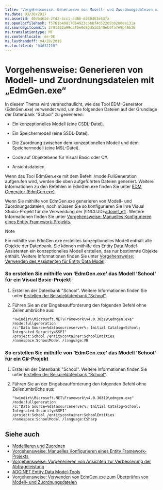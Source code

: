 ```yaml
---
title: 'Vorgehensweise: Generieren von Modell- und Zuordnungsdateien mit „EdmGen.exe“'
ms.date: 03/30/2017
ms.assetid: 40db462d-2fd2-4cc1-ad86-d280403e63fa
ms.openlocfilehash: f5781b49817054923cbbbf4d52205b9280ea131a
ms.sourcegitcommit: 2701302a99cafbe0d86d53d540eb0fa7e9b46b36
ms.translationtype: MT
ms.contentlocale: de-DE
ms.lasthandoff: 04/28/2019
ms.locfileid: "64632210"
---
```

# <a name="how-to-use-edmgenexe-to-generate-the-model-and-mapping-files"></a>Vorgehensweise: Generieren von Modell- und Zuordnungsdateien mit „EdmGen.exe“
In diesem Thema wird veranschaulicht, wie das Tool EDM-Generator (EdmGen.exe) verwendet wird, um die folgenden Dateien auf der Grundlage der Datenbank "School" zu generieren:  
  
- Ein konzeptionelles Modell (eine CSDL-Datei).  
  
- Ein Speichermodell (eine SSDL-Datei).  
  
- Die Zuordnung zwischen dem konzeptionellen Modell und dem Speichermodell (eine MSL-Datei).  
  
- Code auf Objektebene für Visual Basic oder C#.  
  
- Ansichtsdateien.  
  
 Wenn das Tool EdmGen.exe mit dem Befehl /mode:FullGeneration aufgerufen wird, werden die oben aufgeführten Dateien generiert. Weitere Informationen zu den Befehlen in EdmGen.exe finden Sie unter [EDM Generator (EdmGen.exe)](../../../../../docs/framework/data/adonet/ef/edm-generator-edmgen-exe.md).  
  
 Wenn Sie mithilfe von EdmGen.exe generieren von Modell- und Zuordnungsdateien, noch müssen Sie so konfigurieren Sie Ihre Visual Studio-Projekt für die Verwendung der [!INCLUDE[adonet_ef](../../../../../includes/adonet-ef-md.md)]. Weitere Informationen finden Sie unter [Vorgehensweise: Manuelles Konfigurieren eines Entity Framework-Projekts](https://docs.microsoft.com/previous-versions/dotnet/netframework-4.0/bb738546(v=vs.100)).  
  
> [!NOTE]
>  Ein mithilfe von EdmGen.exe erstelltes konzeptionelles Modell enthält alle Objekte der Datenbank. Sie können mithilfe des Entity Data Model-Assistenten ein konzeptionelles Modell erstellen, das nur bestimmte Objekte enthält. Weitere Informationen finden Sie unter [Vorgehensweise: Verwenden des Assistenten für Entity Data Model](https://docs.microsoft.com/previous-versions/dotnet/netframework-4.0/bb738677(v=vs.100)).  
  
### <a name="to-generate-the-school-model-for-a-visual-basic-project-using-edmgenexe"></a>So erstellen Sie mithilfe von 'EdmGen.exe' das Modell 'School' für ein Visual Basic-Projekt  
  
1. Erstellen der Datenbank "School". Weitere Informationen finden Sie unter [Erstellen der Beispieldatenbank "School"](https://docs.microsoft.com/previous-versions/dotnet/netframework-4.0/bb399731(v=vs.100)).  
  
2. Führen Sie an der Eingabeaufforderung den folgenden Befehl ohne Zeilenumbrüche aus:  
  
    ```  
    "%windir%\Microsoft.NET\Framework\v4.0.30319\edmgen.exe" /mode:fullgeneration   
    /c:"Data Source=%datasourceserver%; Initial Catalog=School; Integrated Security=SSPI"   
    /project:School /entitycontainer:SchoolEntities /namespace:SchoolModel /language:VB  
    ```  
  
### <a name="to-generate-the-school-model-for-a-c-project-using-edmgenexe"></a>So erstellen Sie mithilfe von 'EdmGen.exe' das Modell 'School' für ein C#-Projekt  
  
1. Erstellen der Datenbank "School". Weitere Informationen finden Sie unter [Erstellen der Beispieldatenbank "School"](https://docs.microsoft.com/previous-versions/dotnet/netframework-4.0/bb399731(v=vs.100)).  
  
2. Führen Sie an der Eingabeaufforderung den folgenden Befehl ohne Zeilenumbrüche aus:  
  
    ```  
    "%windir%\Microsoft.NET\Framework\v4.0.30319\edmgen.exe" /mode:fullgeneration   
    /c:"Data Source=%datasourceserver%; Initial Catalog=School; Integrated Security=SSPI"   
    /project:School /entitycontainer:SchoolEntities /namespace:SchoolModel /language:CSharp  
    ```  
  
## <a name="see-also"></a>Siehe auch

- [Modellieren und Zuordnen](../../../../../docs/framework/data/adonet/ef/modeling-and-mapping.md)
- [Vorgehensweise: Manuelles Konfigurieren eines Entity Framework-Projekts](https://docs.microsoft.com/previous-versions/dotnet/netframework-4.0/bb738546(v=vs.100))
- [Vorgehensweise: Vorgenerieren von Ansichten zur Verbesserung der Abfrageleistung](https://docs.microsoft.com/previous-versions/dotnet/netframework-4.0/bb896240(v=vs.100))
- [ADO.NET Entity Data Model-Tools](https://docs.microsoft.com/previous-versions/dotnet/netframework-4.0/bb399249(v=vs.100))
- [Vorgehensweise: Verwenden von EdmGen.exe zum Überprüfen von Modell- und Zuordnungsdateien](../../../../../docs/framework/data/adonet/ef/how-to-use-edmgen-exe-to-validate-model-and-mapping-files.md)
